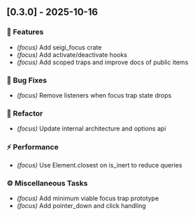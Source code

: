 ## [0.3.0] - 2025-10-16

### 🚀 Features

- *(focus)* Add seigi_focus crate
- *(focus)* Add activate/deactivate hooks
- *(focus)* Add scoped traps and improve docs of public items

### 🐛 Bug Fixes

- *(focus)* Remove listeners when focus trap state drops

### 🚜 Refactor

- *(focus)* Update internal architecture and options api

### ⚡ Performance

- *(focus)* Use Element.closest on is_inert to reduce queries

### ⚙️ Miscellaneous Tasks

- *(focus)* Add minimum viable focus trap prototype
- *(focus)* Add pointer_down and click handling
